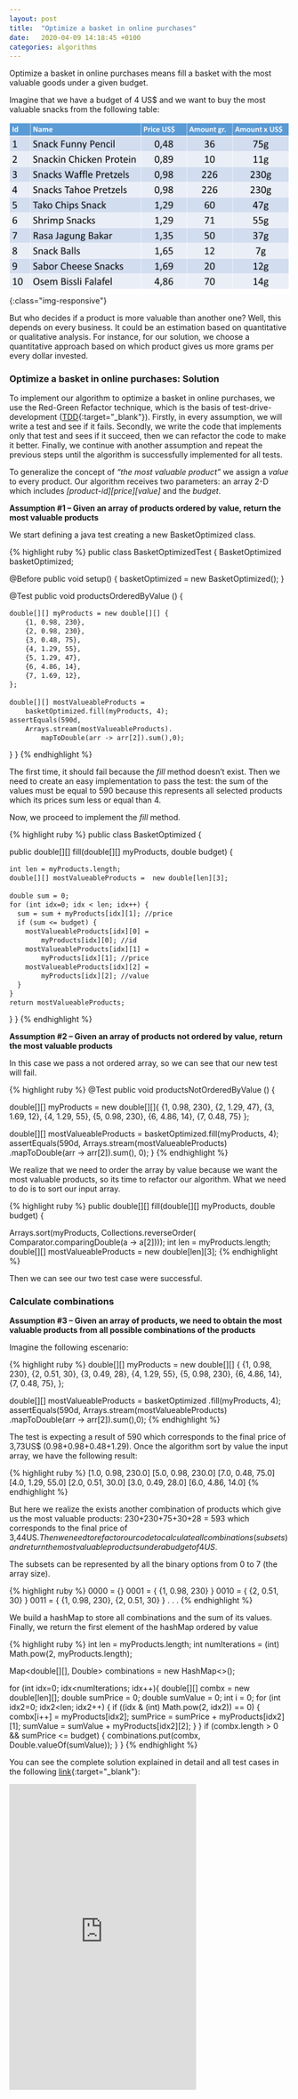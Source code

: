 ```yaml
---
layout: post
title:  "Optimize a basket in online purchases"
date:   2020-04-09 14:18:45 +0100
categories: algorithms
---
```

Optimize a basket in online purchases means fill a basket with the most valuable goods under a given budget.

Imagine that we have a budget of 4 US$ and we want to buy the most valuable snacks from the following table:

![basket](/assets/images/basket.jpg){:class="img-responsive"}

But who decides if a product is more valuable than another one? Well, this depends on every business. It could be an estimation based on quantitative or qualitative analysis. For instance, for our solution, we choose a quantitative approach based on which product gives us more grams per every dollar invested.

### Optimize a basket in online purchases: Solution

To implement our algorithm to optimize a basket in online purchases, we use the Red-Green Refactor technique, which is the basis of test-drive-development ([TDD](https://en.wikipedia.org/wiki/Test-driven_development){:target="_blank"}). Firstly, in every assumption, we will write a test and see if it fails. Secondly, we write the code that implements only that test and sees if it succeed, then we can refactor the code to make it better. Finally, we continue with another assumption and repeat the previous steps until the algorithm is successfully implemented for all tests.

To generalize the concept of *“the most valuable product”* we assign a *value* to every product. Our algorithm receives two parameters: an array 2-D which includes *[product-id][price][value]* and the *budget*.

**Assumption #1 – Given an array of products ordered by value, return the most valuable products**

We start defining a java test creating a new BasketOptimized class.

{% highlight ruby %}
public class BasketOptimizedTest {
  BasketOptimized basketOptimized;

  @Before
  public void setup() {
    basketOptimized = new BasketOptimized();
  }

  @Test
  public void productsOrderedByValue () {

    double[][] myProducts = new double[][] {
        {1, 0.98, 230},
        {2, 0.98, 230},
        {3, 0.48, 75},
        {4, 1.29, 55},
        {5, 1.29, 47},
        {6, 4.86, 14},
        {7, 1.69, 12},
    };

    double[][] mostValueableProducts =
        basketOptimized.fill(myProducts, 4);
    assertEquals(590d,
        Arrays.stream(mostValueableProducts).
            mapToDouble(arr -> arr[2]).sum(),0);
  }
}
{% endhighlight %}

The first time, it should fail because the *fill* method doesn’t exist. Then we need to create an easy implementation to pass the test: the sum of the values must be equal to 590 because this represents all selected products which its prices sum less or equal than 4.

Now, we proceed to implement the *fill* method.

{% highlight ruby %}
public class BasketOptimized {

  public double[][] fill(double[][] myProducts, double budget) {

    int len = myProducts.length;
    double[][] mostValueableProducts =  new double[len][3];

    double sum = 0;
    for (int idx=0; idx < len; idx++) {
      sum = sum + myProducts[idx][1]; //price
      if (sum <= budget) {
        mostValueableProducts[idx][0] =
            myProducts[idx][0]; //id
        mostValueableProducts[idx][1] =
            myProducts[idx][1]; //price
        mostValueableProducts[idx][2] =
            myProducts[idx][2]; //value
      }
    }
    return mostValueableProducts;
  }
}
{% endhighlight %}

**Assumption #2 – Given an array of products not ordered by value, return the most valuable products**

In this case we pass a not ordered array, so we can see that our new test will fail.

{% highlight ruby %}
@Test
public void productsNotOrderedByValue () {

  double[][] myProducts = new double[][]{
      {1, 0.98, 230},
      {2, 1.29, 47},
      {3, 1.69, 12},
      {4, 1.29, 55},
      {5, 0.98, 230},
      {6, 4.86, 14},
      {7, 0.48, 75}
  };

  double[][] mostValueableProducts 
    = basketOptimized.fill(myProducts, 4);
  assertEquals(590d, Arrays.stream(mostValueableProducts)
    .mapToDouble(arr -> arr[2]).sum(), 0);
}
{% endhighlight %}

We realize that we need to order the array by value because we want the most valuable products, so its time to refactor our algorithm. What we need to do is to sort our input array.

{% highlight ruby %}
public double[][] fill(double[][] myProducts, double budget) {

  Arrays.sort(myProducts, Collections.reverseOrder(
      Comparator.comparingDouble(a -> a[2])));
  int len = myProducts.length;
  double[][] mostValueableProducts =  new double[len][3];
{% endhighlight %}

Then we can see our two test case were successful.

### Calculate combinations ###

**Assumption #3 – Given an array of products, we need to obtain the most valuable products from all possible combinations of the products**

Imagine the following escenario:

{% highlight ruby %}
double[][] myProducts = new double[][] {
                {1, 0.98, 230},
                {2, 0.51, 30},
                {3, 0.49, 28},
                {4, 1.29, 55},
                {5, 0.98, 230},
                {6, 4.86, 14},
                {7, 0.48, 75},
        };

double[][] mostValueableProducts = basketOptimized
       .fill(myProducts, 4);
assertEquals(590d,
      Arrays.stream(mostValueableProducts)
       .mapToDouble(arr -> arr[2]).sum(),0);
{% endhighlight %}

The test is expecting a result of 590 which corresponds to the final price of 3,73US$ (0.98+0.98+0.48+1.29). Once the algorithm sort by value the input array, we have the following result:

{% highlight ruby %}
[1.0, 0.98, 230.0]
[5.0, 0.98, 230.0]
[7.0, 0.48, 75.0]
[4.0, 1.29, 55.0]
[2.0, 0.51, 30.0]
[3.0, 0.49, 28.0]
[6.0, 4.86, 14.0]
{% endhighlight %}

But here we realize the exists another combination of products which give us the most valuable products: 230+230+75+30+28 = 593 which corresponds to the final price of 3,44US$. Then we need to refactor our code to calculate all combinations (subsets) and return the most valuable products under a budget of 4 US$.

The subsets can be represented by all the binary options from 0 to 7 (the array size).

{% highlight ruby %}
0000 = {}
0001 = { {1, 0.98, 230} }
0010 = { {2, 0.51, 30} }
0011 = { {1, 0.98, 230}, {2, 0.51, 30} }
.
.
.
{% endhighlight %}

We build a hashMap to store all combinations and the sum of its values. Finally, we return the first element of the hashMap ordered by value

{% highlight ruby %}
int len = myProducts.length;
int numIterations = (int) Math.pow(2, myProducts.length);

Map<double[][], Double> combinations = new HashMap<>();

for (int idx=0; idx<numIterations; idx++){
  double[][] combx = new double[len][];
  double sumPrice = 0;
  double sumValue = 0;
  int i = 0;
  for (int idx2=0; idx2<len; idx2++) {
    if ((idx & (int) Math.pow(2, idx2)) == 0) {
       combx[i++] = myProducts[idx2];
       sumPrice = sumPrice + myProducts[idx2][1];
       sumValue = sumValue + myProducts[idx2][2];
    }
  }
  if (combx.length > 0 && sumPrice <= budget) {
     combinations.put(combx, Double.valueOf(sumValue));
  }
}
{% endhighlight %}

You can see the complete solution explained in detail and all test cases in the following [link](https://amzn.to/2LqceUy){:target="_blank"}:

<iframe type="text/html" width="336" height="550" frameborder="0" allowfullscreen style="max-width:100%" src="https://lesen.amazon.de/kp/card?asin=B086JCK6C4&preview=inline&linkCode=kpe&ref_=cm_sw_r_kb_dp_f2H6Fb7NENATK&tag=codersite20-20" ></iframe>
